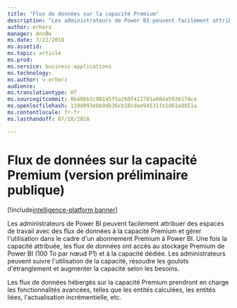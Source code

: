 ```yaml
---
title: "Flux de données sur la capacité Premium"
description: "Les administrateurs de Power BI peuvent facilement attribuer des espaces de travail avec des flux de données à la capacité Premium et gérer l'utilisation dans le cadre d'un abonnement Premium à Power BI."
author: erherz
manager: AnnBe
ms.date: 7/22/2018
ms.assetid: 
ms.topic: article
ms.prod: 
ms.service: business-applications
ms.technology: 
ms.author: v-erherz
audience: 
ms.translationtype: HT
ms.sourcegitcommit: 0b40bb3c98145f5a260f412701a884a5936174ce
ms.openlocfilehash: 119d993ebb9db36cb18cdee94531fe1d61adb51a
ms.contentlocale: fr-fr
ms.lasthandoff: 07/18/2018

---
```

# <a name="dataflows-on-premium-capacity-public-preview"></a>Flux de données sur la capacité Premium (version préliminaire publique) 

[!include[intelligence-platform banner](../../includes/intelligence-platform.md)]




Les administrateurs de Power BI peuvent facilement attribuer des espaces de travail avec des flux de données à la capacité Premium et gérer l'utilisation dans le cadre d'un abonnement Premium à Power BI. Une fois la capacité attribuée, les flux de données ont accès au stockage Premium de Power BI (100 To par nœud P1) et à la capacité dédiée. Les administrateurs peuvent suivre l'utilisation de la capacité, résoudre les goulots d'étranglement et augmenter la capacité selon les besoins.

Les flux de données hébergés sur la capacité Premium prendront en charge les fonctionnalités avancées, telles que les entités calculées, les entités liées, l'actualisation incrémentielle, etc. 


